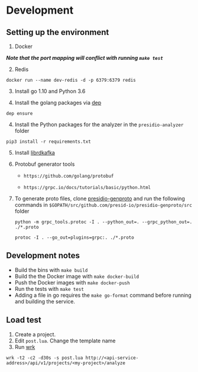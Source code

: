 
# Development 

## Setting up the environment



1. Docker

***Note that the port mapping will conflict with running `make test`***

2. Redis
```
docker run --name dev-redis -d -p 6379:6379 redis
```

3. Install go 1.10 and Python 3.6

4. Install the golang packages via [dep](https://github.com/golang/dep/releases)
```
dep ensure
```

4. Install the Python packages for the analyzer in the `presidio-analyzer` folder
```
pip3 install -r requirements.txt
```

5. Install [librdkafka](https://github.com/confluentinc/confluent-kafka-go#installing-librdkafka)

6. Protobuf generator tools

    - `https://github.com/golang/protobuf`

    - `https://grpc.io/docs/tutorials/basic/python.html`

8. To generate proto files, clone [presidio-genproto](https://github.com/presid-io/presidio-genproto) and run the following commands in `$GOPATH/src/github.com/presid-io/presidio-genproto/src` folder

    ```
    python -m grpc_tools.protoc -I . --python_out=. --grpc_python_out=. ./*.proto
    ```

    ```
    protoc -I . --go_out=plugins=grpc:. ./*.proto
    ```


## Development notes
- Build the bins with `make build`
- Build the the Docker image with `make docker-build`
- Push the Docker images with `make docker-push`
- Run the tests with `make test`
- Adding a file in go requires the `make go-format` command before running and building the service.

## Load test

1. Create a project.
2. Edit  `post.lua`. Change the template name
3. Run [wrk](https://github.com/wg/wrk)

```
wrk -t2 -c2 -d30s -s post.lua http://<api-service-address>/api/v1/projects/<my-project>/analyze
```
